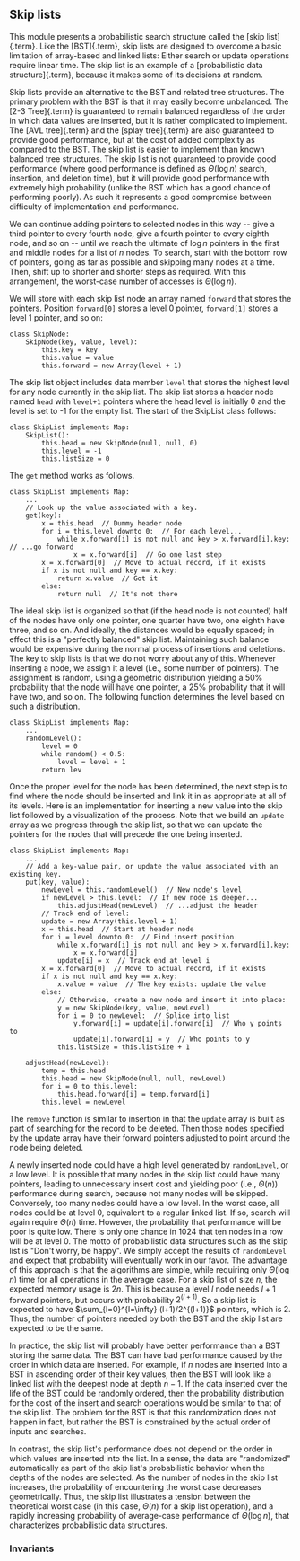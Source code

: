 
## Skip lists

This module presents a probabilistic search structure called the
[skip list]{.term}. Like the
[BST]{.term}, skip lists are designed to
overcome a basic limitation of array-based and linked lists: Either
search or update operations require linear time. The skip list is an
example of a [probabilistic data structure]{.term}, because it makes some of its decisions at random.

Skip lists provide an alternative to the BST and related tree
structures. The primary problem with the BST is that it may easily
become unbalanced. The [2-3 Tree]{.term} is
guaranteed to remain balanced regardless of the order in which data
values are inserted, but it is rather complicated to implement. The
[AVL tree]{.term} and the
[splay tree]{.term} are also guaranteed to
provide good performance, but at the cost of added complexity as
compared to the BST. The skip list is easier to implement than known
balanced tree structures. The skip list is not guaranteed to provide
good performance (where good performance is defined as $\Theta(\log n)$
search, insertion, and deletion time), but it will provide good
performance with extremely high probability (unlike the BST which has a
good chance of performing poorly). As such it represents a good
compromise between difficulty of implementation and performance.

<inlineav id="SkipListIntroCON" src="SearchStruct/SkipListIntroCON.js" script="DataStructures/SkipList.js" name="SearchStruct/SkipListIntroCON" links="DataStructures/SkipList.css SearchStruct/SkipListIntroCON.css"/>

We can continue adding pointers to selected nodes in this way -- give
a third pointer to every fourth node, give a fourth pointer to every
eighth node, and so on -- until we reach the ultimate of $\log n$
pointers in the first and middle nodes for a list of $n$ nodes. To
search, start with the bottom row of pointers, going as far as possible
and skipping many nodes at a time. Then, shift up to shorter and shorter
steps as required. With this arrangement, the worst-case number of
accesses is $\Theta(\log n)$.

We will store with each skip list node an array named `forward` that
stores the pointers. Position `forward[0]` stores a level 0 pointer,
`forward[1]` stores a level 1 pointer, and so on:

    class SkipNode:
        SkipNode(key, value, level):
            this.key = key
            this.value = value
            this.forward = new Array(level + 1)

The skip list object includes data member `level` that stores the
highest level for any node currently in the skip list. The skip list
stores a header node named `head` with `level+1` pointers where the head
level is initially 0 and the level is set to -1 for the empty list. The
start of the SkipList class follows:

    class SkipList implements Map:
        SkipList():
            this.head = new SkipNode(null, null, 0)
            this.level = -1
            this.listSize = 0

The `get` method works as follows.

    class SkipList implements Map:
        ...
        // Look up the value associated with a key.
        get(key):
            x = this.head  // Dummy header node
            for i = this.level downto 0:  // For each level...
                while x.forward[i] is not null and key > x.forward[i].key:  // ...go forward
                    x = x.forward[i]  // Go one last step
            x = x.forward[0]  // Move to actual record, if it exists
            if x is not null and key == x.key:
                return x.value  // Got it
            else:
                return null  // It's not there

The ideal skip list is organized so that (if the head node is not
counted) half of the nodes have only one pointer, one quarter have two,
one eighth have three, and so on. And ideally, the distances would be
equally spaced; in effect this is a "perfectly balanced" skip list.
Maintaining such balance would be expensive during the normal process of
insertions and deletions. The key to skip lists is that we do not worry
about any of this. Whenever inserting a node, we assign it a level
(i.e., some number of pointers). The assignment is random, using a
geometric distribution yielding a 50% probability that the node will
have one pointer, a 25% probability that it will have two, and so on.
The following function determines the level based on such a
distribution.

    class SkipList implements Map:
        ...
        randomLevel():
            level = 0
            while random() < 0.5:
                level = level + 1
            return lev

Once the proper level for the node has been determined, the next step is
to find where the node should be inserted and link it in as appropriate
at all of its levels. Here is an implementation for inserting a new
value into the skip list followed by a visualization of the process.
Note that we build an `update` array as we progress through the skip
list, so that we can update the pointers for the nodes that will precede
the one being inserted.

    class SkipList implements Map:
        ...
        // Add a key-value pair, or update the value associated with an existing key.
        put(key, value):
            newLevel = this.randomLevel()  // New node's level
            if newLevel > this.level:  // If new node is deeper...
                this.adjustHead(newLevel)  // ...adjust the header
            // Track end of level:
            update = new Array(this.level + 1)
            x = this.head  // Start at header node
            for i = level downto 0:  // Find insert position
                while x.forward[i] is not null and key > x.forward[i].key:
                    x = x.forward[i]
                update[i] = x  // Track end at level i
            x = x.forward[0]  // Move to actual record, if it exists
            if x is not null and key == x.key:
                x.value = value  // The key exists: update the value
            else:
                // Otherwise, create a new node and insert it into place:
                y = new SkipNode(key, value, newLevel)
                for i = 0 to newLevel:  // Splice into list
                    y.forward[i] = update[i].forward[i]  // Who y points to
                    update[i].forward[i] = y  // Who points to y
                this.listSize = this.listSize + 1

        adjustHead(newLevel):
            temp = this.head
            this.head = new SkipNode(null, null, newLevel)
            for i = 0 to this.level:
                this.head.forward[i] = temp.forward[i]
            this.level = newLevel


<inlineav id="SkipListInsertCON" src="SearchStruct/SkipListInsertCON.js" script="DataStructures/SkipList.js" name="SearchStruct/SkipListInsertCON" links="DataStructures/SkipList.css SearchStruct/SkipListInsertCON.css"/>

The `remove` function is similar to insertion in that the `update` array
is built as part of searching for the record to be deleted. Then those
nodes specified by the update array have their forward pointers adjusted
to point around the node being deleted.

<inlineav id="SkipListRmvCON" src="SearchStruct/SkipListRmvCON.js" script="DataStructures/SkipList.js" name="SearchStruct/SkipListRmvCON" links="DataStructures/SkipList.css SearchStruct/SkipListRmvCON.css"/>

A newly inserted node could have a high level generated by
`randomLevel`, or a low level. It is possible that many nodes in the
skip list could have many pointers, leading to unnecessary insert cost
and yielding poor (i.e., $\Theta(n)$) performance during search, because
not many nodes will be skipped. Conversely, too many nodes could have a
low level. In the worst case, all nodes could be at level 0, equivalent
to a regular linked list. If so, search will again require $\Theta(n)$
time. However, the probability that performance will be poor is quite
low. There is only one chance in 1024 that ten nodes in a row will be at
level 0. The motto of probabilistic data structures such as the skip
list is "Don't worry, be happy". We simply accept the results of
`randomLevel` and expect that probability will eventually work in our
favor. The advantage of this approach is that the algorithms are simple,
while requiring only $\Theta(\log n)$ time for all operations in the
average case. For a skip list of size $n$, the expected memory usage is
$2n$. This is because a level $l$ node needs $l+1$ forward pointers, but
occurs with probability $2^{(l+1)}$. So a skip list is expected to have
$\sum_{l=0}^{l=\infty} (l+1)/2^{(l+1)}$ pointers, which is 2. Thus, the
number of pointers needed by both the BST and the skip list are expected
to be the same.

In practice, the skip list will probably have better performance than a
BST storing the same data. The BST can have bad performance caused by
the order in which data are inserted. For example, if $n$ nodes are
inserted into a BST in ascending order of their key values, then the BST
will look like a linked list with the deepest node at depth $n-1$. If
the data inserted over the life of the BST could be randomly ordered,
then the probability distribution for the cost of the insert and search
operations would be similar to that of the skip list. The problem for
the BST is that this randomization does not happen in fact, but rather
the BST is constrained by the actual order of inputs and searches.

In contrast, the skip list's performance does not depend on the order
in which values are inserted into the list. In a sense, the data are
"randomized" automatically as part of the skip list's probabilistic
behavior when the depths of the nodes are selected. As the number of
nodes in the skip list increases, the probability of encountering the
worst case decreases geometrically. Thus, the skip list illustrates a
tension between the theoretical worst case (in this case, $\Theta(n)$
for a skip list operation), and a rapidly increasing probability of
average-case performance of $\Theta(\log n)$, that characterizes
probabilistic data structures.

### Invariants


